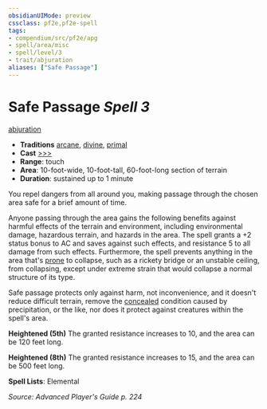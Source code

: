 ```yaml
---
obsidianUIMode: preview
cssclass: pf2e,pf2e-spell
tags:
- compendium/src/pf2e/apg
- spell/area/misc
- spell/level/3
- trait/abjuration
aliases: ["Safe Passage"]
---
```

# Safe Passage *Spell 3*   
[abjuration](abjuration.md "Abjuration School Trait")  

- **Traditions** [arcane](arcane.md "Arcane Tradition Trait"), [divine](divine.md "Divine Tradition Trait"), [primal](primal.md "Primal Tradition Trait")
- **Cast** [>>>](chapter-9-playing-the-game.md#Actions "Three-Action") 
- **Range**: touch
- **Area**: 10-foot-wide, 10-foot-tall, 60-foot-long section of terrain
- **Duration**: sustained up to 1 minute

You repel dangers from all around you, making passage through the chosen area safe for a brief amount of time.

Anyone passing through the area gains the following benefits against harmful effects of the terrain and environment, including environmental damage, hazardous terrain, and hazards in the area. The spell grants a +2 status bonus to AC and saves against such effects, and resistance 5 to all damage from such effects. Furthermore, the spell prevents anything in the area that's [prone](conditions.md#Prone) to collapse, such as a rickety bridge or an unstable ceiling, from collapsing, except under extreme strain that would collapse a normal structure of its type.

Safe passage protects only against harm, not inconvenience, and it doesn't reduce difficult terrain, remove the [concealed](conditions.md#Concealed) condition caused by precipitation, or the like, nor does it protect against creatures within the spell's area.

**Heightened (5th)** The granted resistance increases to 10, and the area can be 120 feet long.

**Heightened (8th)** The granted resistance increases to 15, and the area can be 500 feet long.

**Spell Lists**: Elemental

*Source: Advanced Player's Guide p. 224*